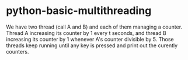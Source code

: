 # python-basic-multithreading
We have two thread (call A and B) and each of them managing a counter. Thread A increasing its counter by 1 every t seconds, and thread B increasing its counter by 1 whenever A's counter divisible by 5. Those threads keep running until any key is pressed and print out the curently counters.
